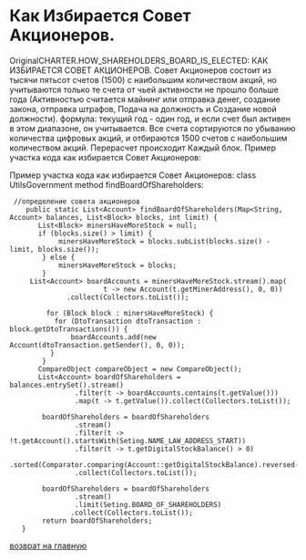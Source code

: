 # Как Избирается Совет Акционеров.

OriginalCHARTER.HOW_SHAREHOLDERS_BOARD_IS_ELECTED: КАК ИЗБИРАЕТСЯ СОВЕТ АКЦИОНЕРОВ.
Совет Акционеров состоит из тысячи пятьсот счетов (1500) с наибольшим количеством акций,
но учитываются только те счета от чьей активности не прошло больше года (Активностью считается майнинг или отправка денег, создание закона, отправка штрафов,
Подача на должность и Создание новой должности).
формула: текущий год - один год, и если счет был активен в этом диапазоне, он учитывается.
Все счета сортируются по убыванию количества цифровых акций, и отбираются 1500 счетов с наибольшим количеством акций. Перерасчет происходит Каждый блок.
Пример участка кода как избирается Совет Акционеров:

Пример участка кода как избирается Совет Акционеров: 
class UtilsGovernment method findBoardOfShareholders:
````
 //определение совета акционеров
    public static List<Account> findBoardOfShareholders(Map<String, Account> balances, List<Block> blocks, int limit) {
       List<Block> minersHaveMoreStock = null;
       if (blocks.size() > limit) {
            minersHaveMoreStock = blocks.subList(blocks.size() - limit, blocks.size());
        } else {
            minersHaveMoreStock = blocks;
        }
     List<Account> boardAccounts = minersHaveMoreStock.stream().map(
                       t -> new Account(t.getMinerAddress(), 0, 0))
              .collect(Collectors.toList());
              
         for (Block block : minersHaveMoreStock) {
           for (DtoTransaction dtoTransaction : block.getDtoTransactions()) {
               boardAccounts.add(new Account(dtoTransaction.getSender(), 0, 0));
          }
        }
       CompareObject compareObject = new CompareObject();
       List<Account> boardOfShareholders = balances.entrySet().stream()
                .filter(t -> boardAccounts.contains(t.getValue()))
                .map(t -> t.getValue()).collect(Collectors.toList());

        boardOfShareholders = boardOfShareholders
                .stream()
                .filter(t -> !t.getAccount().startsWith(Seting.NAME_LAW_ADDRESS_START))
                .filter(t -> t.getDigitalStockBalance() > 0)
                .sorted(Comparator.comparing(Account::getDigitalStockBalance).reversed())
                .collect(Collectors.toList());

        boardOfShareholders = boardOfShareholders
                .stream()
                .limit(Seting.BOARD_OF_SHAREHOLDERS)
               .collect(Collectors.toList());
        return boardOfShareholders;
   } 

````

[возврат на главную](../documentation/documentationRus.md)